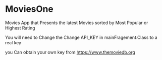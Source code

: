 # MoviesOne
Movies App that Presents the latest Movies sorted by Most Popular or Highest Rating

You will need to Change the Change API_KEY in mainFragement.Class to a real key

you Can obtain your own key from https://www.themoviedb.org
